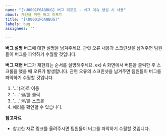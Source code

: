 ```yaml
---
name: "[\U0001F6A8BUG] 버그 리포트 - 버그 이슈 생성 시 사용"
about: 개선을 위한 버그 리포트
title: "[\U0001F6A8BUG]"
labels: bug
assignees: ''

---
```


**버그 설명**
버그에 대한 설명을 남겨주세요.
관련 오류 내용과 스크린샷을 남겨주면 팀원들이 버그를 파악하기 수월할 것입니다.

**버그 재현**
버그가 재현되는 순서를 설명해주세요.
ex) A 화면에서 버튼을 클릭한 후 스크롤을 했을 때 오류가 발생합니다.
관련 오류의 스크린샷을 남겨주면 팀원들이 버그를 파악하기 수월할 것입니다.
1. '...'(으)로 이동
2. '....' 을/를 클릭
3. '....' 을/를 스크롤
4. 에러를 확인할 수 있습니다.

**참고자료**
* 참고한 자료 링크를 올려주시면 팀원들이 버그를 파악하기 수월할 것입니다.

